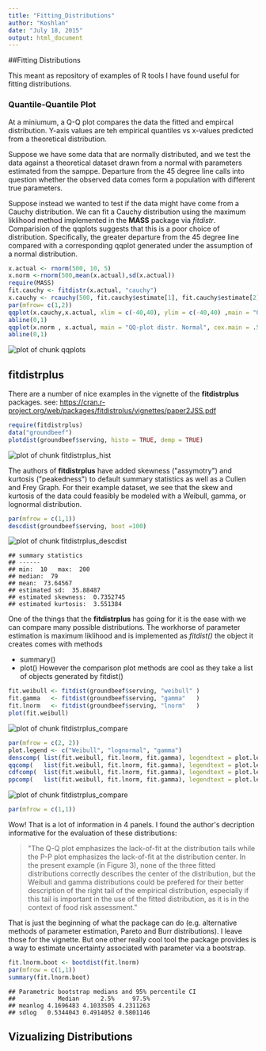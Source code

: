 ```yaml
---
title: "Fitting_Distributions"
author: "Koshlan"
date: "July 18, 2015"
output: html_document
---
```


##Fitting Distributions

This meant as repository of examples of R tools I have found useful for fitting distributions.

### Quantile-Quantile Plot

At a miniumum, a Q-Q plot compares the data the fitted and empircal distribution. 
Y-axis values are teh empirical quantiles vs x-values predicted from a theoretical 
distribution. 

Suppose we have some data that are normally distributed, and we test the data against 
a theoretical dataset drawn from a normal with parameters estimated from the samppe.
Departure from the 45 degree line calls into question whether the observed data 
comes form a population with different true parameters.  

Suppose instead we wanted to test if the data might have come from a Cauchy distribution. 
We can fit a Cauchy distribution using the maximum liklihood method implemented
in the **MASS** package via *fitdistr*. Comparision of the qqplots suggests that 
this is a poor choice of distribution. Specifically, the greater departure from the 45 degree line compared with a corresponding qqplot generated under the assumption of a normal distribution.


```r
x.actual <- rnorm(500, 10, 5)
x.norm <-rnorm(500,mean(x.actual),sd(x.actual))
require(MASS)
fit.cauchy <- fitdistr(x.actual, "cauchy")
x.cauchy <- rcauchy(500, fit.cauchy$estimate[1], fit.cauchy$estimate[2])
par(mfrow= c(1,2))
qqplot(x.cauchy,x.actual, xlim = c(-40,40), ylim = c(-40,40) ,main = "QQ-plot distr. Cauchy", cex.main =.5)
abline(0,1)
qqplot(x.norm , x.actual, main = "QQ-plot distr. Normal", cex.main = .5, xlim = c(-40,40), ylim = c(-40,40))
abline(0,1)
```

![plot of chunk qqplots](figure/qqplots-1.png) 

## fitdistrplus

There are a number of nice examples in the vignette of the **fitdistrplus** packages.
see: https://cran.r-project.org/web/packages/fitdistrplus/vignettes/paper2JSS.pdf



```r
require(fitdistrplus)
data("groundbeef")
plotdist(groundbeef$serving, histo = TRUE, demp = TRUE)
```

![plot of chunk fitdistrplus_hist](figure/fitdistrplus_hist-1.png) 

The authors of **fitdistrplus** have added skewness ("assymotry") and kurtosis ("peakedness") to default summary statistics as well as a Cullen and Frey Graph. For their example dataset, we see that the skew and kurtosis of the data could feasibly be modeled with a Weibull, gamma, or lognormal distribution.



```r
par(mfrow = c(1,1))
descdist(groundbeef$serving, boot =100)
```

![plot of chunk fitdistrplus_descdist](figure/fitdistrplus_descdist-1.png) 

```
## summary statistics
## ------
## min:  10   max:  200 
## median:  79 
## mean:  73.64567 
## estimated sd:  35.88487 
## estimated skewness:  0.7352745 
## estimated kurtosis:  3.551384
```

One of the things that the **fitdistrplus** has going for it is the ease with we can compare many possible 
distributions. The workhorse of parameter estimation is maximum liklihood and is implemented as *fitdist()*
the object it creates comes with methods
* summary() 
* plot()
However the comparison plot methods are cool as they take a list of objects generated by fitdist()


```r
fit.weibull <- fitdist(groundbeef$serving, "weibull" )
fit.gamma   <- fitdist(groundbeef$serving, "gamma"   ) 
fit.lnorm   <- fitdist(groundbeef$serving, "lnorm"   )
plot(fit.weibull)
```

![plot of chunk fitdistrplus_compare](figure/fitdistrplus_compare-1.png) 

```r
par(mfrow = c(2, 2))
plot.legend <- c("Weibull", "lognormal", "gamma")
denscomp( list(fit.weibull, fit.lnorm, fit.gamma), legendtext = plot.legend)
qqcomp(   list(fit.weibull, fit.lnorm, fit.gamma), legendtext = plot.legend)
cdfcomp(  list(fit.weibull, fit.lnorm, fit.gamma), legendtext = plot.legend)
ppcomp(   list(fit.weibull, fit.lnorm, fit.gamma), legendtext = plot.legend)
```

![plot of chunk fitdistrplus_compare](figure/fitdistrplus_compare-2.png) 

```r
par(mfrow = c(1,1))
```

Wow! That is a lot of information in 4 panels. I found the author's decription informative for the evaluation of these distributions:

> "The Q-Q plot emphasizes the lack-of-fit at the distribution tails while the P-P plot emphasizes the lack-of-fit at the distribution center. In the present example (in Figure 3), none of the three fitted distributions correctly describes the center of the distribution, but the Weibull and gamma distributions could be prefered for their better description of the right tail of the empirical distribution, especially if this tail is important in the use of the fitted distribution, as it is in the context of food risk assessment."

That is just the beginning of what the package can do (e.g. alternative methods of parameter estimation, Pareto and Burr distributions). I leave those for the vignette. But one other really cool tool the 
package provides is a way to estimate uncertainty associated with parameter via a bootstrap.


```r
fit.lnorm.boot <- bootdist(fit.lnorm)
par(mfrow = c(1,1))
summary(fit.lnorm.boot)
```

```
## Parametric bootstrap medians and 95% percentile CI 
##            Median      2.5%     97.5%
## meanlog 4.1696483 4.1033505 4.2311263
## sdlog   0.5344043 0.4914052 0.5801146
```

## Vizualizing Distributions








